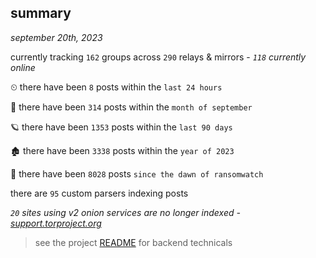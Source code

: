 
## summary
_september 20th, 2023_

currently tracking `162` groups across `290` relays & mirrors - _`118` currently online_

⏲ there have been `8` posts within the `last 24 hours`

🦈 there have been `314` posts within the `month of september`

🪐 there have been `1353` posts within the `last 90 days`

🏚 there have been `3338` posts within the `year of 2023`

🦕 there have been `8028` posts `since the dawn of ransomwatch`

there are `95` custom parsers indexing posts

_`20` sites using v2 onion services are no longer indexed - [support.torproject.org](https://support.torproject.org/onionservices/v2-deprecation/)_

> see the project [README](https://github.com/joshhighet/ransomwatch#ransomwatch--) for backend technicals
